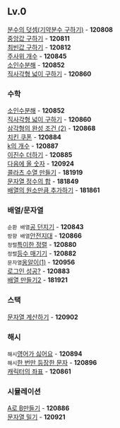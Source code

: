 ## Lv.0

[분수의 덧셈(기약분수 구하기)](https://github.com/wayandway/algorithms-javascript/blob/main/programmers/Lv0/120808.js) - **120808** <br>
[중앙값 구하기](https://github.com/wayandway/algorithms-javascript/blob/main/programmers/Lv0/120811.js) - **120811** <br>
[최빈값 구하기](https://github.com/wayandway/algorithms-javascript/blob/main/programmers/Lv0/120812.js) - **120812** <br>
[주사위 개수](https://github.com/wayandway/algorithms-javascript/blob/main/programmers/Lv0/120845.js) - **120845** <br>
[소인수분해](https://github.com/wayandway/algorithms-javascript/blob/main/programmers/Lv0/120852.js) - **120852** <br>
[직사각형 넓이 구하기](https://github.com/wayandway/algorithms-javascript/blob/main/programmers/Lv0/120860.js) - **120860** <br>


### 수학
[소인수분해](https://github.com/wayandway/algorithms-javascript/blob/main/programmers/Lv0/120852.js) - **120852** <br>
[직사각형 넓이 구하기](https://github.com/wayandway/algorithms-javascript/blob/main/programmers/Lv0/120860.js) - **120860** <br>
[삼각형의 완성 조건 (2)](https://github.com/wayandway/algorithms-javascript/blob/main/programmers/Lv0/120868.js) - **120868** <br>
[치킨 쿠폰](https://github.com/wayandway/algorithms-javascript/blob/main/programmers/Lv0/120884.js) - **120884** <br>
[k의 개수](https://github.com/wayandway/algorithms-javascript/blob/main/programmers/Lv0/120887.js) - **120887** <br>
[이진수 더하기](https://github.com/wayandway/algorithms-javascript/blob/main/programmers/Lv0/120885.js) - **120885** <br>
[다음에 올 숫자](https://github.com/wayandway/algorithms-javascript/blob/main/programmers/Lv0/120924.js) - **120924** <br>
[콜라츠 수열 만들기](https://github.com/wayandway/algorithms-javascript/blob/main/programmers/Lv0/181919.js) - **181919** <br>
[문자열 정수의 합](https://github.com/wayandway/algorithms-javascript/blob/main/programmers/Lv0/181849.js) - **181849** <br>
[배열의 원소만큼 추가하기](https://github.com/wayandway/algorithms-javascript/blob/main/programmers/Lv0/181861.js) - **181861** <br>

### 배열/문자열
`순환 배열`[공 던지기](https://github.com/wayandway/algorithms-javascript/blob/main/programmers/Lv0/120843.js) - **120843** <br>
`방향 배열`[안전지대](https://github.com/wayandway/algorithms-javascript/blob/main/programmers/Lv0/120866.js) - **120866** <br>
`정렬`[특이한 정렬](https://github.com/wayandway/algorithms-javascript/blob/main/programmers/Lv0/120880.js) - **120880** <br>
`정렬`[등수 매기기](https://github.com/wayandway/algorithms-javascript/blob/main/programmers/Lv0/120882.js) - **120882** <br>
`문자열`[옹알이(1)](https://github.com/wayandway/algorithms-javascript/blob/main/programmers/Lv0/120956.js) - **120956** <br>
[로그인 성공?](https://github.com/wayandway/algorithms-javascript/blob/main/programmers/Lv0/120883.js) - **120883** <br>
[배열 만들기2](https://github.com/wayandway/algorithms-javascript/blob/main/programmers/Lv0/181921.js) - **181921** <br>

### 스택
[문자열 계산하기](https://github.com/wayandway/algorithms-javascript/blob/main/programmers/Lv0/120902.js) - **120902** <br>

### 해시
`해시`[영어가 싫어요](https://github.com/wayandway/algorithms-javascript/blob/main/programmers/Lv0/120894.js) - **120894** <br>
`해시`[한 번만 등장한 문자](https://github.com/wayandway/algorithms-javascript/blob/main/programmers/Lv0/120896.js) - **120896** <br>
[캐릭터의 좌표](https://github.com/wayandway/algorithms-javascript/blob/main/programmers/Lv0/120861.js) - **120861** <br>

### 시뮬레이션
[A로 B만들기](https://github.com/wayandway/algorithms-javascript/blob/main/programmers/Lv0/120886.js) - **120886** <br>
[문자열 밀기](https://github.com/wayandway/algorithms-javascript/blob/main/programmers/Lv0/120921.js) - **120921** <br>